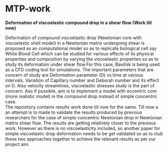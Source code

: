 # MTP-work
**Deformation of viscoelastic compound drop in a shear flow (Work till now)**

Deformation of compound viscoelastic drop (Newtonian core with viscoelastic shell model) in a Newtonian matrix undergoing shear is proposed as an computational model so as to replicate biological cell say White Blood Cell which can be studied for various effects of its physical properties and composition by varying the viscoelastic properties so as to study its deformation under shear flow.For this case, Basilisk is being used as a CFD coding tool for simulations. The important parameters that are concern of study are Deformation parameter (D) vs time at various intervals. Variation of Capillary number and Deborah number and its effect on D. Also velocity streamlines, viscoelastic stresses study is the part of concern. Aso if possible, aim is to implement a model with eccentric core (more realistic model) in the compound drop instead of simple concentric case.  
  The repository contains results work done till now for the same. Till now a an attempt is to made to validate the results produced by previous researchers for the case of simple concentric Newtonian drop in Newtonian matrix shear flow. The results are getting relatively closer to the previous work. However as there is no viscoelasticity included, so another paper for simple viscoelastic drop deformation needs to be get validated so as to club these two approaches together to achieve the relevant results as per our project aim. 
